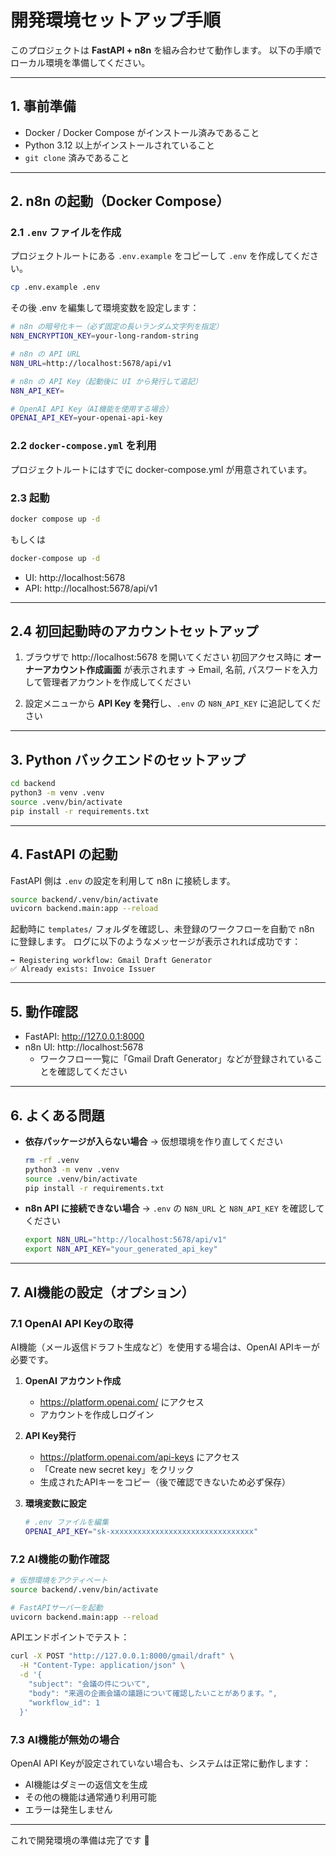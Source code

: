 # 開発環境セットアップ手順

このプロジェクトは **FastAPI + n8n** を組み合わせて動作します。
以下の手順でローカル環境を準備してください。

---

## 1. 事前準備

- Docker / Docker Compose がインストール済みであること
- Python 3.12 以上がインストールされていること
- `git clone` 済みであること

---

## 2. n8n の起動（Docker Compose）

### 2.1 `.env` ファイルを作成

プロジェクトルートにある `.env.example` をコピーして `.env` を作成してください。

```bash
cp .env.example .env
```

その後 .env を編集して環境変数を設定します：

```bash
# n8n の暗号化キー（必ず固定の長いランダム文字列を指定）
N8N_ENCRYPTION_KEY=your-long-random-string

# n8n の API URL
N8N_URL=http://localhost:5678/api/v1

# n8n の API Key（起動後に UI から発行して追記）
N8N_API_KEY=

# OpenAI API Key（AI機能を使用する場合）
OPENAI_API_KEY=your-openai-api-key
```

### 2.2 `docker-compose.yml` を利用

プロジェクトルートにはすでに docker-compose.yml が用意されています。

### 2.3 起動

```bash
docker compose up -d
```
もしくは
```bash
docker-compose up -d
```

- UI: http://localhost:5678
- API: http://localhost:5678/api/v1

---

## 2.4 初回起動時のアカウントセットアップ

1. ブラウザで http://localhost:5678 を開いてください
   初回アクセス時に **オーナーアカウント作成画面** が表示されます
   → Email, 名前, パスワードを入力して管理者アカウントを作成してください

2. 設定メニューから **API Key を発行**し、`.env` の `N8N_API_KEY` に追記してください

---

## 3. Python バックエンドのセットアップ

```bash
cd backend
python3 -m venv .venv
source .venv/bin/activate
pip install -r requirements.txt
```

---

## 4. FastAPI の起動

FastAPI 側は `.env` の設定を利用して n8n に接続します。

```bash
source backend/.venv/bin/activate
uvicorn backend.main:app --reload
```

起動時に `templates/` フォルダを確認し、未登録のワークフローを自動で n8n に登録します。
ログに以下のようなメッセージが表示されれば成功です：

```
➡️ Registering workflow: Gmail Draft Generator
✅ Already exists: Invoice Issuer
```

---

## 5. 動作確認

- FastAPI: http://127.0.0.1:8000
- n8n UI: http://localhost:5678
  - ワークフロー一覧に「Gmail Draft Generator」などが登録されていることを確認してください

---

## 6. よくある問題

- **依存パッケージが入らない場合**
  → 仮想環境を作り直してください
  ```bash
  rm -rf .venv
  python3 -m venv .venv
  source .venv/bin/activate
  pip install -r requirements.txt
  ```

- **n8n API に接続できない場合**
  → `.env` の `N8N_URL` と `N8N_API_KEY` を確認してください
  ```bash
  export N8N_URL="http://localhost:5678/api/v1"
  export N8N_API_KEY="your_generated_api_key"
  ```

---

## 7. AI機能の設定（オプション）

### 7.1 OpenAI API Keyの取得

AI機能（メール返信ドラフト生成など）を使用する場合は、OpenAI APIキーが必要です。

1. **OpenAI アカウント作成**
   - https://platform.openai.com/ にアクセス
   - アカウントを作成しログイン

2. **API Key発行**
   - https://platform.openai.com/api-keys にアクセス
   - 「Create new secret key」をクリック
   - 生成されたAPIキーをコピー（後で確認できないため必ず保存）

3. **環境変数に設定**
   ```bash
   # .env ファイルを編集
   OPENAI_API_KEY="sk-xxxxxxxxxxxxxxxxxxxxxxxxxxxxxxxx"
   ```

### 7.2 AI機能の動作確認

```bash
# 仮想環境をアクティベート
source backend/.venv/bin/activate

# FastAPIサーバーを起動
uvicorn backend.main:app --reload
```

APIエンドポイントでテスト：
```bash
curl -X POST "http://127.0.0.1:8000/gmail/draft" \
  -H "Content-Type: application/json" \
  -d '{
    "subject": "会議の件について",
    "body": "来週の企画会議の議題について確認したいことがあります。",
    "workflow_id": 1
  }'
```

### 7.3 AI機能が無効の場合

OpenAI API Keyが設定されていない場合も、システムは正常に動作します：
- AI機能はダミーの返信文を生成
- その他の機能は通常通り利用可能
- エラーは発生しません

---

これで開発環境の準備は完了です 🎉
